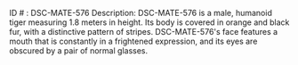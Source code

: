 ID # : DSC-MATE-576
Description: DSC-MATE-576 is a male, humanoid tiger measuring 1.8 meters in height. Its body is covered in orange and black fur, with a distinctive pattern of stripes. DSC-MATE-576's face features a mouth that is constantly in a frightened expression, and its eyes are obscured by a pair of normal glasses.